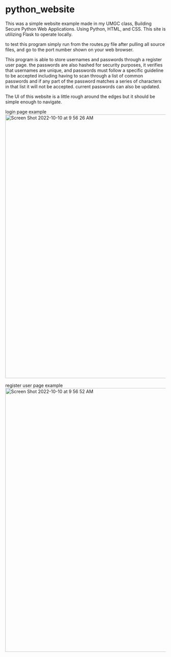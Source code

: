 # python_website

This was a simple website example made in my UMGC class, Building Secure Python Web Applications. Using Python, HTML, and CSS. This site is utilizing Flask to operate locally. 

to test this program simply run from the routes.py file after pulling all source files, and go to the port number shown on your web browser. 

This program is able to store usernames and passwords through a register user page. the passwords are also hashed for security purposes, it verifies that usernames are unique, and passwords must follow a specific guideline to be accepted including having to scan through a list of common passwords and if any part of the password matches a series of characters in that list it will not be accepted. current passwords can also be updated. 

The UI of this website is a little rough around the edges but it should be simple enough to navigate.


login page example
<img width="828" alt="Screen Shot 2022-10-10 at 9 56 26 AM" src="https://user-images.githubusercontent.com/53236828/194882964-a395c6d8-b758-4fe9-8693-17f2051f5bea.png">

register user page example
<img width="828" alt="Screen Shot 2022-10-10 at 9 56 52 AM" src="https://user-images.githubusercontent.com/53236828/194883055-8c6f5e36-7a2e-47ed-a5a7-1dfbadce4391.png">
